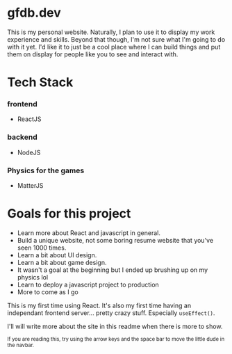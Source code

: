 # gfdb.dev

This is my personal website. Naturally, I plan to use it to display my work experience and skills. Beyond that though, I'm not sure what I'm going to do with it yet. I'd like it to just be a cool place where I can build things and put them on display for people like you to see and interact with. 

# Tech Stack
### frontend
- ReactJS 
### backend
- NodeJS
### Physics for the games
- MatterJS

# Goals for this project
- Learn more about React and javascript in general.
- Build a unique website, not some boring resume website that you've seen 1000 times.
- Learn a bit about UI design.
- Learn a bit about game design.
- It wasn't a goal at the beginning but I ended up brushing up on my physics lol
- Learn to deploy a javascript project to production
- More to come as I go

This is my first time using React. It's also my first time having an independant frontend server... pretty crazy stuff. Especially ```useEffect()```. 


I'll will write more about  the site in this readme when there is more to show.

<sub>If you are reading this, try using the arrow keys and the space bar to move the little dude in the navbar.</sub>


